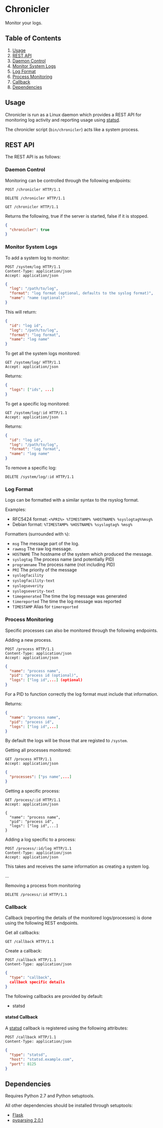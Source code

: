 # Chronicler

Monitor your logs.

## Table of Contents

1. [Usage](#usage)
2. [REST API](#rest-api)
  1. [Daemon Control](#daemon-control)
  2. [Monitor System Logs](#monitor-system-logs)
  3. [Log Format](#log-format)
  4. [Process Monitoring](#process-monitoring)
  5. [Callback](#callback)
3. [Dependencies](#dependencies)

## Usage

Chronicler is run as a Linux daemon which provides a REST API for monitoring log
activity and reporting usage using [statsd](https://github.com/etsy/statsd/).

The chronicler script (`bin/chronicler`) acts like a system process.

## REST API

The REST API is as follows:

### Daemon Control

Monitoring can be controlled through the following endpoints:

```http
POST /chronicler HTTP/1.1
```

```http
DELETE /chronicler HTTP/1.1
```

```http
GET /chronicler HTTP/1.1
```

Returns the following, true if the server is started, false if it is stopped.

```json
{
  "chronicler": true
}
```

### Monitor System Logs

To add a system log to monitor:

```http
POST /system/log HTTP/1.1
Content-Type: application/json
Accept: application/json
```
```json
{
  "log": "/path/to/log",
  "format": "log format (optional, defaults to the syslog format)",
  "name": "name (optional)"
}
```

This will return:

```json
{
  "id": "log id",
  "log": "/path/to/log",
  "format": "log format",
  "name": "log name"
}
```

To get all the system logs monitored:

```http
GET /system/log/ HTTP/1.1
Accept: application/json
```

Returns:

```json
{
  "logs": ["ids", ...]
}
```

To get a specific log monitored:

```http
GET /system/log/:id HTTP/1.1
Accept: application/json
```

Returns:

```json
{
  "id": "log id",
  "log": "/path/to/log",
  "format": "log format",
  "name": "log name"
}
```

To remove a specific log:

```http
DELETE /system/log/:id HTTP/1.1
```

### Log Format

Logs can be formatted with a similar syntax to the rsyslog format.

Examples:

* RFC5424 format: `<%PRI%> %TIMESTAMP% %HOSTNAME% %syslogtag%%msg%`
* Debian format: `%TIMESTAMP% %HOSTNAME% %syslogtag% %msg%`

Formatters (surrounded with `%`):

* `msg` The message part of the log.
* `rawmsg` The raw log message.
* `HOSTNAME` The hostname of the system which produced the message.
* `syslogtag` The process name (and potentially PID)
* `programname` The process name (not including PID)
* `PRI` The priority of the message
* `syslogfacility` 
* `syslogfacility-text`
* `syslogseverity`
* `syslogseverity-text`
* `timegenerated` The time the log message was generated
* `timereported` The time the log message was reported
* `TIMESTAMP` Alias for `timereported`

### Process Monitoring

Specific processes can also be monitored through the following endpoints.

Adding a new process.

```http
POST /process HTTP/1.1
Content-Type: application/json
Accept: application/json
```
```json
{
  "name": "process name",
  "pid": "process id (optional)",
  "logs": ["log id",...] (optional)
}
```

For a PID to function correctly the log format must include that information.

Returns:

```json
{
  "name": "process name",
  "pid": "process id",
  "logs": ["log id",...]
}
```

By default the logs will be those that are registed to `/system`.

Getting all processes monitored:

```http
GET /process HTTP/1.1
Accept: application/json
```
```json
{
  "processes": ["ps name",...]
}
```

Getting a specific process:

```http
GET /process/:id HTTP/1.1
Accept: application/json
```
```
{
  "name": "process name",
  "pid": "process id",
  "logs": ["log id",...]
}
```

Adding a log specific to a process:

```http
POST /process/:id/log HTTP/1.1
Content-Type: application/json
Accept: application/json
```

This takes and receives the same information as creating a system log.

...

Removing a process from monitoring

```http
DELETE /process/:id HTTP/1.1
```


### Callback

Callback (reporting the details of the monitored logs/processes) is done using
the following REST endpoints.

Get all callbacks:

```http
GET /callback HTTP/1.1
```

Create a callback:

```http
POST /callback HTTP/1.1
Content-Type: application/json
```
```json
{
  "type": "callback",
  callback specific details
}
```

The following callbacks are provided by default:

* statsd

#### statsd Callback

A [statsd](https://github.com/etsy/statsd) callback is registered using the
following attributes:

```http
POST /callback HTTP/1.1
Content-Type: application/json
```
```json
{
  "type": "statsd",
  "host": "statsd.example.com",
  "port": 8125
}
```

## Dependencies

Requires Python 2.7 and Python setuptools.

All other dependencies should be installed through setuptools:

* [Flask](http://flask.pocoo.org)
* [pyparsing 2.0.1](http://pyparsing.wikispaces.com)
